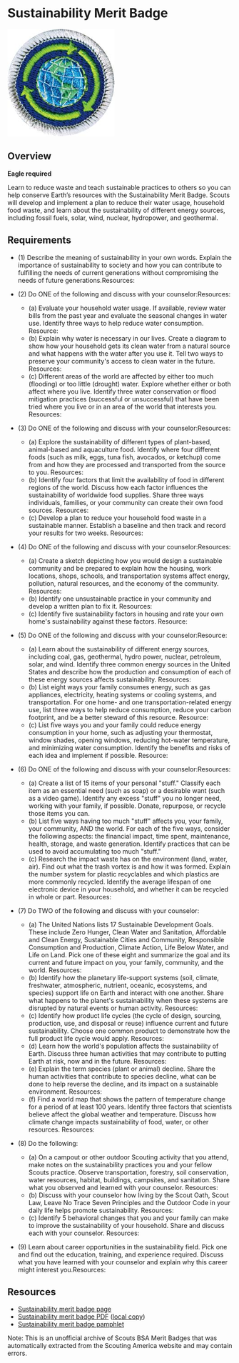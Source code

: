 

# Sustainability Merit Badge

![Sustainability Merit Badge](images/sustainability-merit-badge.jpg)

## Overview

**Eagle required**

Learn to reduce waste and teach sustainable practices to others so you can help conserve Earth’s resources with the Sustainability Merit Badge. Scouts will develop and implement a plan to reduce their water usage, household food waste, and learn about the sustainability of different energy sources, including fossil fuels, solar, wind, nuclear, hydropower, and geothermal.

## Requirements

* (1) Describe the meaning of sustainability in your own words. Explain the importance of sustainability to society and how you can contribute to fulfilling the needs of current generations without compromising the needs of future generations.Resources:
* (2) Do ONE of the following and discuss with your counselor:Resources:
    * (a) Evaluate your household water usage. If available, review water bills from the past year and evaluate the seasonal changes in water use. Identify three ways to help reduce water consumption. Resource:
    * (b) Explain why water is necessary in our lives. Create a diagram to show how your household gets its clean water from a natural source and what happens with the water after you use it. Tell two ways to preserve your community's access to clean water in the future. Resources:
    * (c) Different areas of the world are affected by either too much (flooding) or too little (drought) water. Explore whether either or both affect where you live. Identify three water conservation or flood mitigation practices (successful or unsuccessful) that have been tried where you live or in an area of the world that interests you. Resources:


* (3) Do ONE of the following and discuss with your counselor:Resources:
    * (a) Explore the sustainability of different types of plant-based, animal-based and aquaculture food. Identify where four different foods (such as milk, eggs, tuna fish, avocados, or ketchup) come from and how they are processed and transported from the source to you. Resources:
    * (b) Identify four factors that limit the availability of food in different regions of the world. Discuss how each factor influences the sustainability of worldwide food supplies. Share three ways individuals, families, or your community can create their own food sources. Resources:
    * (c) Develop a plan to reduce your household food waste in a sustainable manner. Establish a baseline and then track and record your results for two weeks. Resources:


* (4) Do ONE of the following and discuss with your counselor:Resources:
    * (a) Create a sketch depicting how you would design a sustainable community and be prepared to explain how the housing, work locations, shops, schools, and transportation systems affect energy, pollution, natural resources, and the economy of the community. Resources:
    * (b) Identify one unsustainable practice in your community and develop a written plan to fix it. Resources:
    * (c) Identify five sustainability factors in housing and rate your own home's sustainability against these factors. Resource:


* (5) Do ONE of the following and discuss with your counselor:Resource:
    * (a) Learn about the sustainability of different energy sources, including coal, gas, geothermal, hydro power, nuclear, petroleum, solar, and wind. Identify three common energy sources in the United States and describe how the production and consumption of each of these energy sources affects sustainability. Resources:
    * (b) List eight ways your family consumes energy, such as gas appliances, electricity, heating systems or cooling systems, and transportation. For one home- and one transportation-related energy use, list three ways to help reduce consumption, reduce your carbon footprint, and be a better steward of this resource. Resource:
    * (c) List five ways you and your family could reduce energy consumption in your home, such as adjusting your thermostat, window shades, opening windows, reducing hot-water temperature, and minimizing water consumption. Identify the benefits and risks of each idea and implement if possible. Resource:


* (6) Do ONE of the following and discuss with your counselor:Resources:
    * (a) Create a list of 15 items of your personal "stuff." Classify each item as an essential need (such as soap) or a desirable want (such as a video game). Identify any excess "stuff" you no longer need, working with your family, if possible. Donate, repurpose, or recycle those items you can.
    * (b) List five ways having too much "stuff" affects you, your family, your community, AND the world. For each of the five ways, consider the following aspects: the financial impact, time spent, maintenance, health, storage, and waste generation. Identify practices that can be used to avoid accumulating too much "stuff."
    * (c) Research the impact waste has on the environment (land, water, air). Find out what the trash vortex is and how it was formed. Explain the number system for plastic recyclables and which plastics are more commonly recycled. Identify the average lifespan of one electronic device in your household, and whether it can be recycled in whole or part. Resources:


* (7) Do TWO of the following and discuss with your counselor:
    * (a) The United Nations lists 17 Sustainable Development Goals. These include Zero Hunger, Clean Water and Sanitation, Affordable and Clean Energy, Sustainable Cities and Community, Responsible Consumption and Production, Climate Action, Life Below Water, and Life on Land. Pick one of these eight and summarize the goal and its current and future impact on you, your family, community, and the world. Resources:
    * (b) Identify how the planetary life-support systems (soil, climate, freshwater, atmospheric, nutrient, oceanic, ecosystems, and species) support life on Earth and interact with one another. Share what happens to the planet's sustainability when these systems are disrupted by natural events or human activity. Resources:
    * (c) Identify how product life cycles (the cycle of design, sourcing, production, use, and disposal or reuse) influence current and future sustainability. Choose one common product to demonstrate how the full product life cycle would apply. Resources:
    * (d) Learn how the world's population affects the sustainability of Earth. Discuss three human activities that may contribute to putting Earth at risk, now and in the future. Resources:
    * (e) Explain the term species (plant or animal) decline. Share the human activities that contribute to species decline, what can be done to help reverse the decline, and its impact on a sustainable environment. Resources:
    * (f) Find a world map that shows the pattern of temperature change for a period of at least 100 years. Identify three factors that scientists believe affect the global weather and temperature. Discuss how climate change impacts sustainability of food, water, or other resources. Resources:


* (8) Do the following:
    * (a) On a campout or other outdoor Scouting activity that you attend, make notes on the sustainability practices you and your fellow Scouts practice. Observe transportation, forestry, soil conservation, water resources, habitat, buildings, campsites, and sanitation. Share what you observed and learned with your counselor. Resources:
    * (b) Discuss with your counselor how living by the Scout Oath, Scout Law, Leave No Trace Seven Principles and the Outdoor Code in your daily life helps promote sustainability. Resources:
    * (c) Identify 5 behavioral changes that you and your family can make to improve the sustainability of your household. Share and discuss each with your counselor. Resources:


* (9) Learn about career opportunities in the sustainability field. Pick one and find out the education, training, and experience required. Discuss what you have learned with your counselor and explain why this career might interest you.Resources:


## Resources

- [Sustainability merit badge page](https://www.scouting.org/merit-badges/sustainability/)
- [Sustainability merit badge PDF](https://filestore.scouting.org/filestore/Merit_Badge_ReqandRes/Pamphlets/Sustainability_2024.pdf) ([local copy](files/sustainability-merit-badge.pdf))
- [Sustainability merit badge pamphlet](https://www.scoutshop.org/sustainability-merit-badge-pamphlet-662441.html)

Note: This is an unofficial archive of Scouts BSA Merit Badges that was automatically extracted from the Scouting America website and may contain errors.